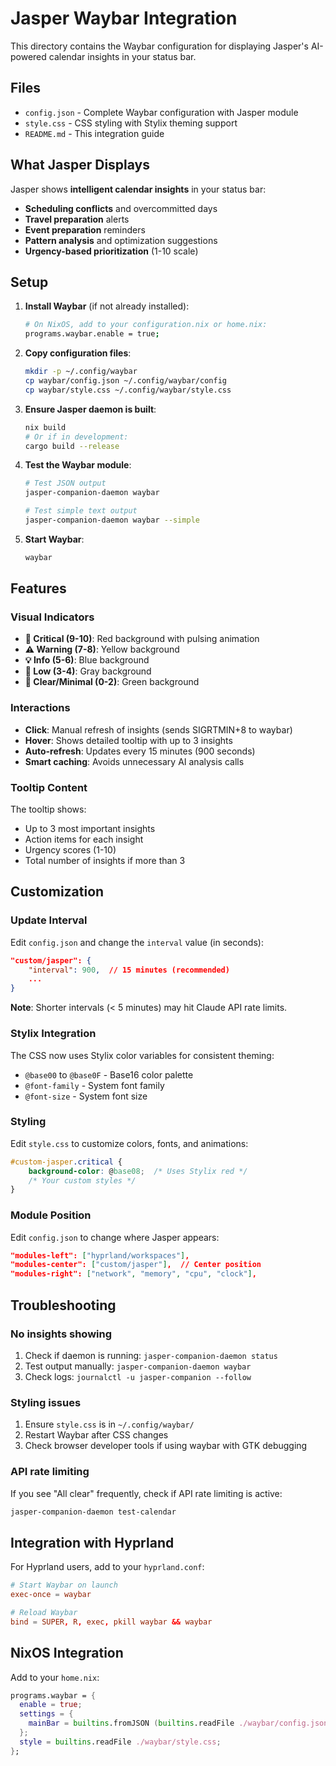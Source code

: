# Jasper Waybar Integration

This directory contains the Waybar configuration for displaying Jasper's AI-powered calendar insights in your status bar.

## Files

- `config.json` - Complete Waybar configuration with Jasper module
- `style.css` - CSS styling with Stylix theming support
- `README.md` - This integration guide

## What Jasper Displays

Jasper shows **intelligent calendar insights** in your status bar:
- **Scheduling conflicts** and overcommitted days
- **Travel preparation** alerts
- **Event preparation** reminders  
- **Pattern analysis** and optimization suggestions
- **Urgency-based prioritization** (1-10 scale)

## Setup

1. **Install Waybar** (if not already installed):
   ```bash
   # On NixOS, add to your configuration.nix or home.nix:
   programs.waybar.enable = true;
   ```

2. **Copy configuration files**:
   ```bash
   mkdir -p ~/.config/waybar
   cp waybar/config.json ~/.config/waybar/config
   cp waybar/style.css ~/.config/waybar/style.css
   ```

3. **Ensure Jasper daemon is built**:
   ```bash
   nix build
   # Or if in development:
   cargo build --release
   ```

4. **Test the Waybar module**:
   ```bash
   # Test JSON output
   jasper-companion-daemon waybar
   
   # Test simple text output
   jasper-companion-daemon waybar --simple
   ```

5. **Start Waybar**:
   ```bash
   waybar
   ```

## Features

### Visual Indicators
- **🚨 Critical (9-10)**: Red background with pulsing animation
- **⚠️ Warning (7-8)**: Yellow background
- **💡 Info (5-6)**: Blue background
- **📝 Low (3-4)**: Gray background
- **📅 Clear/Minimal (0-2)**: Green background

### Interactions
- **Click**: Manual refresh of insights (sends SIGRTMIN+8 to waybar)
- **Hover**: Shows detailed tooltip with up to 3 insights
- **Auto-refresh**: Updates every 15 minutes (900 seconds)
- **Smart caching**: Avoids unnecessary AI analysis calls

### Tooltip Content
The tooltip shows:
- Up to 3 most important insights
- Action items for each insight
- Urgency scores (1-10)
- Total number of insights if more than 3

## Customization

### Update Interval
Edit `config.json` and change the `interval` value (in seconds):
```json
"custom/jasper": {
    "interval": 900,  // 15 minutes (recommended)
    ...
}
```

**Note**: Shorter intervals (< 5 minutes) may hit Claude API rate limits.

### Stylix Integration
The CSS now uses Stylix color variables for consistent theming:
- `@base00` to `@base0F` - Base16 color palette
- `@font-family` - System font family
- `@font-size` - System font size

### Styling
Edit `style.css` to customize colors, fonts, and animations:
```css
#custom-jasper.critical {
    background-color: @base08;  /* Uses Stylix red */
    /* Your custom styles */
}
```

### Module Position
Edit `config.json` to change where Jasper appears:
```json
"modules-left": ["hyprland/workspaces"],
"modules-center": ["custom/jasper"],  // Center position
"modules-right": ["network", "memory", "cpu", "clock"],
```

## Troubleshooting

### No insights showing
1. Check if daemon is running: `jasper-companion-daemon status`
2. Test output manually: `jasper-companion-daemon waybar`
3. Check logs: `journalctl -u jasper-companion --follow`

### Styling issues
1. Ensure `style.css` is in `~/.config/waybar/`
2. Restart Waybar after CSS changes
3. Check browser developer tools if using waybar with GTK debugging

### API rate limiting
If you see "All clear" frequently, check if API rate limiting is active:
```bash
jasper-companion-daemon test-calendar
```

## Integration with Hyprland

For Hyprland users, add to your `hyprland.conf`:
```conf
# Start Waybar on launch
exec-once = waybar

# Reload Waybar
bind = SUPER, R, exec, pkill waybar && waybar
```

## NixOS Integration

Add to your `home.nix`:
```nix
programs.waybar = {
  enable = true;
  settings = {
    mainBar = builtins.fromJSON (builtins.readFile ./waybar/config.json);
  };
  style = builtins.readFile ./waybar/style.css;
};
```